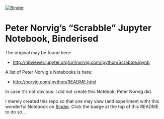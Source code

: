 [![Binder](http://mybinder.org/badge.svg)](http://mybinder.org/repo/wjv/norvig-scrabble-binder)

# Peter Norvig’s “Scrabble” Jupyter Notebook, Binderised

The original may be found here:

* <http://nbviewer.jupyter.org/url/norvig.com/ipython/Scrabble.ipynb>

A list of Peter Norvig's Notebooks is here:

* <http://norvig.com/ipython/README.html>

In case it's not obvious:  I did not create this Notebok; Peter Norvig did.

I merely created this repo so that one may view (and experiment with) this 
wonderful Notebook on [Binder](http://mybinder.org).  Click the badge at the 
top of this README to do so…
